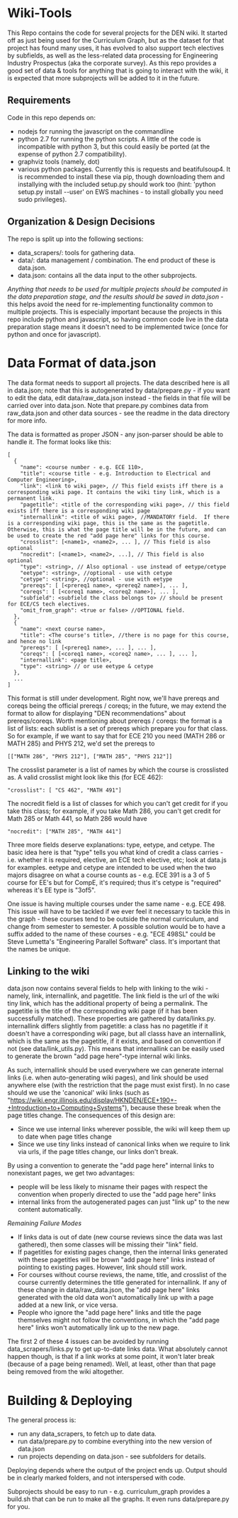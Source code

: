 Wiki-Tools
================

This Repo contains the code for several projects for the DEN wiki.  It started off as just being used for the Curriculum Graph, but as the dataset for that project has found many uses, it has evolved to also support tech electives by subfields, as well as the less-related data processing for Engineering Industry Prospectus (aka the corporate survey).  As this repo provides a good set of data & tools for anything that is going to interact with the wiki, it is expected that more subprojects will be added to it in the future.

Requirements
-------------

Code in this repo depends on:

* nodejs for running the javascript on the commandline
* python 2.7 for running the python scripts.  A little of the code is incompatible with python 3, but this could easily be ported (at the expense of python 2.7 compatibility).
* graphviz tools (namely, dot)
* various python packages.  Currently this is requests and beatifulsoup4.  It is recommended to install these via pip, though downloading them and installying with the included setup.py should work too (hint: 'python setup.py install --user' on EWS machines - to install globally you need sudo privileges).

Organization & Design Decisions
--------------------------------

The repo is split up into the following sections:
* data_scrapers/: tools for gathering data.
* data/: data management / combination.  The end product of these is data.json.
* data.json: contains all the data input to the other subprojects.

*Anything that needs to be used for multiple projects should be computed in the data preparation stage, and the results should be saved in data.json* - this helps avoid the need for re-implementing functionality common to multiple projects.  This is especially important because the projects in this repo include python and javascript, so having common code live in the data preparation stage means it doesn't need to be implemented twice (once for python and once for javascript).

Data Format of data.json
====================

The data format needs to support all projects.  The data described here is all in data.json; note that this is autogenerated by data/prepare.py - if you want to edit the data, edit data/raw_data.json instead - the fields in that file will be carried over into data.json.  Note that prepare.py combines data from raw_data.json and other data sources - see the readme in the data directory for more info.

The data is formatted as proper JSON - any json-parser should be able to handle it. The format looks like this:

````
[
  {
    "name": <course number - e.g. ECE 110>,
    "title": <course title - e.g. Introduction to Electrical and Computer Engineering>,
    "link": <link to wiki page>, // This field exists iff there is a corresponding wiki page. It contains the wiki tiny link, which is a permanent link.
    "pagetitle": <title of the corresponding wiki page>, // this field exists iff there is a corresponding wiki page
    "internallink": <title of wiki page>, //MANDATORY field.  If there is a corresponding wiki page, this is the same as the pagetitle.  Otherwise, this is what the page title will be in the future, and can be used to create the red "add page here" links for this course.
    "crosslist": [<name1>, <name2>, ... ], // This field is also optional
    "nocredit": [<name1>, <name2>, ...], // This field is also optional
    "type": <string>, // Also optional - use instead of eetype/cetype
    "eetype": <string>, //optional - use with cetype
    "cetype": <string>, //optional - use with eetype
    "prereqs": [ [<prereq1 name>, <prereq2 name>], ... ],
    "coreqs": [ [<coreq1 name>, <coreq2 name>], ... ],
    "subfield": <subfield the class belongs to> // should be present for ECE/CS tech electives.
    "omit_from_graph": <true or false> //OPTIONAL field.
  },
  {
    "name": <next course name>,
    "title": <The course's title>, //there is no page for this course, and hence no link
    "prereqs": [ [<prereq1 name>, ... ], ... ],
    "coreqs": [ [<coreq1 name>, <coreq2 name>, ... ], ... ],
    "internallink": <page title>,
    "type": <string> // or use eetype & cetype
  },
  ...
]
````

This format is still under development.  Right now, we'll have prereqs and coreqs being the official prereqs / coreqs; in the future, we may extend the format to allow for displaying "DEN recommendations" about prereqs/coreqs.  Worth mentioning about prereqs / coreqs: the format is a list of lists: each sublist is a set of prereqs which prepare you for that class.  So for example, if we want to say that for ECE 210 you need (MATH 286 or MATH 285) and PHYS 212, we'd set the prereqs to

````
[["MATH 286", "PHYS 212"], ["MATH 285", "PHYS 212"]]
````

The crosslist parameter is a list of names by which the course is crosslisted as.  A valid crosslist might look like this (for ECE 462):

````
"crosslist": [ "CS 462", "MATH 491"]
````

The nocredit field is a list of classes for which you can't get credit for if you take this class; for example, if you take Math 286, you can't get credit for Math 285 or Math 441, so Math 286 would have

````
"nocredit": ["MATH 285", "MATH 441"]
````

Three more fields deserve explanations: type, eetype, and cetype.  The basic idea here is that "type" tells you what kind of credit a class carries - i.e. whether it is required, elective, an ECE tech elective, etc; look at data.js for examples.  eetype and cetype are intended to be used when the two majors disagree on what a course counts as - e.g. ECE 391 is a 3 of 5 course for EE's but for CompE, it's required; thus it's cetype is "required" whereas it's EE type is "3of5".

One issue is having multiple courses under the same name - e.g. ECE 498.  This issue will have to be tackled if we ever feel it necessary to tackle this in the graph - these courses tend to be outside the normal curriculum, and change from semester to semester.  A possible solution would be to have a suffix added to the name of these courses - e.g. "ECE 498SL" could be Steve Lumetta's "Engineering Parallel Software" class.  It's important that the names be unique.

Linking to the wiki
--------------------

data.json now contains several fields to help with linking to the wiki - namely, link, internallink, and pagetitle.  The link field is the url of the wiki tiny link, which has the additional property of being a permalink.  The pagetitle is the title of the corresponding wiki page (if it has been successfully matched).  These properties are gathered by data/links.py.  internallink differs slightly from pagetitle: a class has no pagetitle if it doesn't have a corresponding wiki page, but all classs have an internallink, which is the same as the pagetitle, if it exists, and based on convention if not (see data/link_utils.py).  This means that internallink can be easily used to generate the brown "add page here"-type internal wiki links.

As such, internallink should be used everywhere we can generate internal links (i.e. when auto-generating wiki pages), and link should be used anywhere else (with the restriction that the page must exist first).  In no case should we use the 'canonical' wiki links (such as "https://wiki.engr.illinois.edu/display/HKNDEN/ECE+190+-+Introduction+to+Computing+Systems"), because these break when the page titles change.  The consequences of this design are:

* Since we use internal links wherever possible, the wiki will keep them up to date when page titles change
* Since we use tiny links instead of canonical links when we require to link via urls, if the page titles change, our links don't break.

By using a convention to generate the "add page here" internal links to nonexistant pages, we get two advantages:
* people will be less likely to misname their pages with respect the convention when properly directed to use the "add page here" links
* internal links from the autogenerated pages can just "link up" to the new content automatically.

*Remaining Failure Modes*

* If links data is out of date (new course reviews since the data was last gathered), then some classes will be missing their "link" field.
* If pagetitles for existing pages change, then the internal links generated with these pagetitles will be brown "add page here" links instead of pointing to existing pages.  However, link should still work.
* For courses without course reviews, the name, title, and crosslist of the course currently determines the title generated for internallink.  If any of these change in data/raw_data.json, the "add page here" links generated with the old data won't automatically link up with a page added at a new link, or vice versa.
* People who ignore the "add page here" links and title the page themselves might not follow the conventions, in which the "add page here" links won't automatically link up to the new page.

The first 2 of these 4 issues can be avoided by running data_scrapers/links.py to get up-to-date links data.
What absolutely cannot happen though, is that if a link works at some point, it won't later break (because of a page being renamed).  Well, at least, other than that page being removed from the wiki altogether.

Building & Deploying
===================

The general process is:

* run any data_scrapers, to fetch up to date data.
* run data/prepare.py to combine everything into the new version of data.json
* run projects depending on data.json - see subfolders for details.

Deploying depends where the output of the project ends up.  Output should be in clearly marked folders, and not interspersed with code.

Subprojects should be easy to run - e.g. curriculum_graph provides a build.sh that can be run to make all the graphs.  It even runs data/prepare.py for you.


